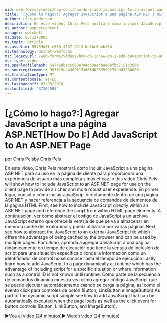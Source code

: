 ```yaml
---
uid: web-forms/videos/how-do-i/how-do-i-add-javascript-to-an-aspnet-page
title: '[¿Cómo lo hago?:] Agregar JavaScript a una página ASP.NET | Microsoft Docs'
author: rick-anderson
description: En este vídeo, Chris Pels mostrará cómo incluir JavaScript a una página ASP.NET para su uso en la página de cliente para proporcionar una experiencia de usuario más completa y más sólido...
ms.author: aspnetcontent
manager: wpickett
ms.date: 03/13/2008
ms.topic: article
ms.assetid: 55439d0f-e555-4537-97f3-0a7bc0a4bf5b
ms.technology: dotnet-webforms
msc.legacyurl: /web-forms/videos/how-do-i/how-do-i-add-javascript-to-an-aspnet-page
msc.type: video
ms.openlocfilehash: 54742dbac5663e704db3eecbae0bfbc7151c356b
ms.sourcegitcommit: 953ff9ea4369f154d6fd0239599279ddd3280009
ms.translationtype: MT
ms.contentlocale: es-ES
ms.lasthandoff: 07/03/2018
ms.locfileid: "37364593"
---
```

<a name="how-do-i-add-javascript-to-an-aspnet-page"></a><span data-ttu-id="feeee-103">[¿Cómo lo hago?:] Agregar JavaScript a una página ASP.NET</span><span class="sxs-lookup"><span data-stu-id="feeee-103">[How Do I:] Add JavaScript to An ASP.NET Page</span></span>
====================
<span data-ttu-id="feeee-104">por [Chris Pels](https://twitter.com/chrispels)</span><span class="sxs-lookup"><span data-stu-id="feeee-104">by [Chris Pels](https://twitter.com/chrispels)</span></span>

<span data-ttu-id="feeee-105">En este vídeo, Chris Pels mostrará cómo incluir JavaScript a una página ASP.NET para su uso en la página de cliente para proporcionar una experiencia de usuario más completa y más eficaz.</span><span class="sxs-lookup"><span data-stu-id="feeee-105">In this video Chris Pels will show how to include JavaScript to an ASP.NET page for use on the client page to provide a richer and more robust user experience.</span></span> <span data-ttu-id="feeee-106">En primer lugar, consulte cómo incluir JavaScript directamente dentro de una página ASP.NET y hacer referencia a la secuencia de comandos de elementos de la página HTML.</span><span class="sxs-lookup"><span data-stu-id="feeee-106">First, see how to include JavaScript directly within an ASP.NET page and reference the script from within HTML page elements.</span></span> <span data-ttu-id="feeee-107">A continuación, ver cómo abstraer el código de JavaScript a un archivo JavaScript externo que ofrece la ventaja de que se va a almacenar en memoria caché del explorador y puede utilizarse por varias páginas.</span><span class="sxs-lookup"><span data-stu-id="feeee-107">Next, see how to abstract the JavaScript to an external JavaScript file which offers the advantage of being cached by the browser and can be used by multiple pages.</span></span> <span data-ttu-id="feeee-108">Por último, aprenda a agregar JavaScript a una página dinámicamente en tiempo de ejecución que tiene la ventaja de inclusión de script para una situación específica o donde la información como un identificador de control no se conoce hasta el tiempo de ejecución.</span><span class="sxs-lookup"><span data-stu-id="feeee-108">Lastly, learn how to add JavaScript to a page dynamically at runtime which has the advantage of including script for a specific situation or where information such as a control ID is not known until runtime.</span></span> <span data-ttu-id="feeee-109">Como parte de la secuencia de comandos dinámica muestra vea cómo agregar código JavaScript que se puede ejecutar automáticamente cuando se carga la página, así como el evento click para controles de botón (Button, LinkButton e ImageButton).</span><span class="sxs-lookup"><span data-stu-id="feeee-109">As part of the dynamic script sample see how to add JavaScript that can be automatically executed when the page loads as well as the click event for button controls (Button, LinkButton, and ImageButton).</span></span>

[<span data-ttu-id="feeee-110">&#9654;Vea el vídeo (24 minutos)</span><span class="sxs-lookup"><span data-stu-id="feeee-110">&#9654; Watch video (24 minutes)</span></span>](https://channel9.msdn.com/Blogs/ASP-NET-Site-Videos/how-do-i-add-javascript-to-an-aspnet-page)
